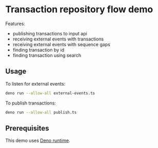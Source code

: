 # Transaction repository flow demo

Features:

- publishing transactions to input api
- receiving external events with transactions
- receiving external events with sequence gaps
- finding transaction by id
- finding transaction using search

## Usage

To listen for external events:

```bash
deno run --allow-all external-events.ts
```

To publish transactions:

```bash
deno run --allow-all publish.ts
```

## Prerequisites

This demo uses [Deno runtime](https://deno.land/).
